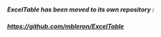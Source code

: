 ##### ExcelTable has been moved to its own repository :  
##### <https://github.com/mbleron/ExcelTable>